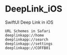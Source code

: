 # DeepLink_iOS
SwiftUI Deep Link in iOS

```
URL Schemes in Safari 
deeplinkapp://home
deeplinkapp://search
deeplinkapp://settings
deeplinkapp://COFFB01
```
